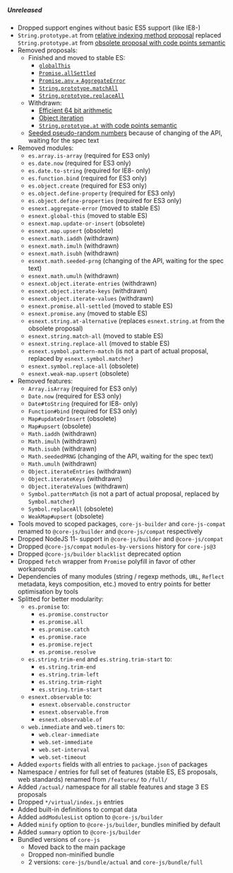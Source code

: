 ##### Unreleased
- Dropped support engines without basic ES5 support (like IE8-)
- `String.prototype.at` from [relative indexing method proposal](https://github.com/tc39/proposal-relative-indexing-method) replaced `String.prototype.at` from [obsolete proposal with code points semantic](https://github.com/mathiasbynens/String.prototype.at)
- Removed proposals:
  - Finished and moved to stable ES:
    - [`globalThis`](https://github.com/tc39/proposal-global)
    - [`Promise.allSettled`](https://github.com/tc39/proposal-promise-allSettled)
    - [`Promise.any` + `AggregateError`](https://github.com/tc39/proposal-promise-any)
    - [`String.prototype.matchAll`](https://github.com/tc39/proposal-string-matchall)
    - [`String.prototype.replaceAll`](https://github.com/tc39/proposal-string-replaceall)
  - Withdrawn:
    - [Efficient 64 bit arithmetic](https://gist.github.com/BrendanEich/4294d5c212a6d2254703)
    - [Object iteration](https://github.com/tc39/proposal-object-iteration)
    - [`String.prototype.at` with code points semantic](https://github.com/mathiasbynens/String.prototype.at)
  - [Seeded pseudo-random numbers](https://github.com/tc39/proposal-seeded-random) because of changing of the API, waiting for the spec text
- Removed modules:
  - `es.array.is-array` (required for ES3 only)
  - `es.date.now` (required for ES3 only)
  - `es.date.to-string` (required for IE8- only)
  - `es.function.bind` (required for ES3 only)
  - `es.object.create` (required for ES3 only)
  - `es.object.define-property` (required for ES3 only)
  - `es.object.define-properties` (required for ES3 only)
  - `esnext.aggregate-error` (moved to stable ES)
  - `esnext.global-this` (moved to stable ES)
  - `esnext.map.update-or-insert` (obsolete)
  - `esnext.map.upsert` (obsolete)
  - `esnext.math.iaddh` (withdrawn)
  - `esnext.math.imulh` (withdrawn)
  - `esnext.math.isubh` (withdrawn)
  - `esnext.math.seeded-prng` (changing of the API, waiting for the spec text)
  - `esnext.math.umulh` (withdrawn)
  - `esnext.object.iterate-entries` (withdrawn)
  - `esnext.object.iterate-keys` (withdrawn)
  - `esnext.object.iterate-values` (withdrawn)
  - `esnext.promise.all-settled` (moved to stable ES)
  - `esnext.promise.any` (moved to stable ES)
  - `esnext.string.at-alternative` (replaces `esnext.string.at` from the obsolete proposal)
  - `esnext.string.match-all` (moved to stable ES)
  - `esnext.string.replace-all` (moved to stable ES)
  - `esnext.symbol.pattern-match` (is not a part of actual proposal, replaced by `esnext.symbol.matcher`)
  - `esnext.symbol.replace-all` (obsolete)
  - `esnext.weak-map.upsert` (obsolete)
- Removed features:
  - `Array.isArray` (required for ES3 only)
  - `Date.now` (required for ES3 only)
  - `Date#toString` (required for IE8- only)
  - `Function#bind` (required for ES3 only)
  - `Map#updateOrInsert` (obsolete)
  - `Map#upsert` (obsolete)
  - `Math.iaddh` (withdrawn)
  - `Math.imulh` (withdrawn)
  - `Math.isubh` (withdrawn)
  - `Math.seededPRNG` (changing of the API, waiting for the spec text)
  - `Math.umulh` (withdrawn)
  - `Object.iterateEntries` (withdrawn)
  - `Object.iterateKeys` (withdrawn)
  - `Object.iterateValues` (withdrawn)
  - `Symbol.patternMatch` (is not a part of actual proposal, replaced by `Symbol.matcher`)
  - `Symbol.replaceAll` (obsolete)
  - `WeakMap#upsert` (obsolete)
- Tools moved to scoped packages, `core-js-builder` and `core-js-compat` renamed to `@core-js/builder` and `@core-js/compat` respectively
- Dropped NodeJS 11- support in `@core-js/builder` and `@core-js/compat`
- Dropped `@core-js/compat` `modules-by-versions` history for `core-js@3`
- Dropped `@core-js/builder` `blacklist` deprecated option
- Dropped `fetch` wrapper from `Promise` polyfill in favor of other workarounds
- Dependencies of many modules (string / regexp methods, `URL`, `Reflect` metadata, keys composition, etc.) moved to entry points for better optimisation by tools
- Splitted for better modularity:
  - `es.promise` to:
    - `es.promise.constructor`
    - `es.promise.all`
    - `es.promise.catch`
    - `es.promise.race`
    - `es.promise.reject`
    - `es.promise.resolve`
  - `es.string.trim-end` and `es.string.trim-start` to:
    - `es.string.trim-end`
    - `es.string.trim-left`
    - `es.string.trim-right`
    - `es.string.trim-start`
  - `esnext.observable` to:
    - `esnext.observable.constructor`
    - `esnext.observable.from`
    - `esnext.observable.of`
  - `web.immediate` and `web.timers` to:
    - `web.clear-immediate`
    - `web.set-immediate`
    - `web.set-interval`
    - `web.set-timeout`
- Added `exports` fields with all entries to `package.json` of packages
- Namespace / entries for full set of features (stable ES, ES proposals, web standards) renamed from `/features/` to `/full/`
- Added `/actual/` namespace for all stable features and stage 3 ES proposals 
- Dropped `*/virtual/index.js` entries
- Added built-in definitions to compat data
- Added `addModulesList` option to `@core-js/builder`
- Added `minify` option to `@core-js/builder`, bundles minified by default
- Added `summary` option to `@core-js/builder`
- Bundled versions of `core-js`
  - Moved back to the main package
  - Dropped non-minified bundle
  - 2 versions: `core-js/bundle/actual` and `core-js/bundle/full`
